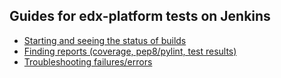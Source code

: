 ## Guides for edx-platform tests on Jenkins

* [Starting and seeing the status of builds](builds.md)
* [Finding reports (coverage, pep8/pylint, test results)](results.md)
* [Troubleshooting failures/errors](troubleshooting.md)